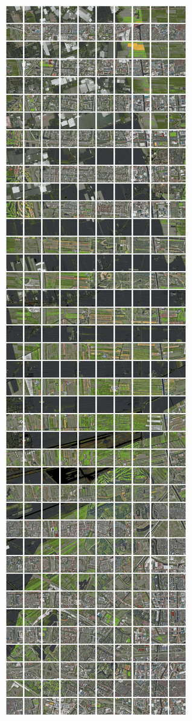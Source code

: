 <html>
<div>
<img src="https://github.com/HakkaTjakka/NL_TILE_MAP/blob/main/18/607/-1047/r.6070.-10470.png" height="44" width="44">
<img src="https://github.com/HakkaTjakka/NL_TILE_MAP/blob/main/18/607/-1047/r.6071.-10470.png" height="44" width="44">
<img src="https://github.com/HakkaTjakka/NL_TILE_MAP/blob/main/18/607/-1047/r.6072.-10470.png" height="44" width="44">
<img src="https://github.com/HakkaTjakka/NL_TILE_MAP/blob/main/18/607/-1047/r.6073.-10470.png" height="44" width="44">
<img src="https://github.com/HakkaTjakka/NL_TILE_MAP/blob/main/18/607/-1047/r.6074.-10470.png" height="44" width="44">
<img src="https://github.com/HakkaTjakka/NL_TILE_MAP/blob/main/18/607/-1047/r.6075.-10470.png" height="44" width="44">
<img src="https://github.com/HakkaTjakka/NL_TILE_MAP/blob/main/18/607/-1047/r.6076.-10470.png" height="44" width="44">
<img src="https://github.com/HakkaTjakka/NL_TILE_MAP/blob/main/18/607/-1047/r.6077.-10470.png" height="44" width="44">
<img src="https://github.com/HakkaTjakka/NL_TILE_MAP/blob/main/18/607/-1047/r.6078.-10470.png" height="44" width="44">
<img src="https://github.com/HakkaTjakka/NL_TILE_MAP/blob/main/18/607/-1047/r.6079.-10470.png" height="44" width="44">
<img src="https://github.com/HakkaTjakka/NL_TILE_MAP/blob/main/18/608/-1047/r.6080.-10470.png" height="44" width="44">
<img src="https://github.com/HakkaTjakka/NL_TILE_MAP/blob/main/18/608/-1047/r.6081.-10470.png" height="44" width="44">
<img src="https://github.com/HakkaTjakka/NL_TILE_MAP/blob/main/18/608/-1047/r.6082.-10470.png" height="44" width="44">
<img src="https://github.com/HakkaTjakka/NL_TILE_MAP/blob/main/18/608/-1047/r.6083.-10470.png" height="44" width="44">
<img src="https://github.com/HakkaTjakka/NL_TILE_MAP/blob/main/18/608/-1047/r.6084.-10470.png" height="44" width="44">
<img src="https://github.com/HakkaTjakka/NL_TILE_MAP/blob/main/18/608/-1047/r.6085.-10470.png" height="44" width="44">
<img src="https://github.com/HakkaTjakka/NL_TILE_MAP/blob/main/18/608/-1047/r.6086.-10470.png" height="44" width="44">
<img src="https://github.com/HakkaTjakka/NL_TILE_MAP/blob/main/18/608/-1047/r.6087.-10470.png" height="44" width="44">
<img src="https://github.com/HakkaTjakka/NL_TILE_MAP/blob/main/18/608/-1047/r.6088.-10470.png" height="44" width="44">
<img src="https://github.com/HakkaTjakka/NL_TILE_MAP/blob/main/18/608/-1047/r.6089.-10470.png" height="44" width="44">
<br>
<img src="https://github.com/HakkaTjakka/NL_TILE_MAP/blob/main/18/607/-1047/r.6070.-10469.png" height="44" width="44">
<img src="https://github.com/HakkaTjakka/NL_TILE_MAP/blob/main/18/607/-1047/r.6071.-10469.png" height="44" width="44">
<img src="https://github.com/HakkaTjakka/NL_TILE_MAP/blob/main/18/607/-1047/r.6072.-10469.png" height="44" width="44">
<img src="https://github.com/HakkaTjakka/NL_TILE_MAP/blob/main/18/607/-1047/r.6073.-10469.png" height="44" width="44">
<img src="https://github.com/HakkaTjakka/NL_TILE_MAP/blob/main/18/607/-1047/r.6074.-10469.png" height="44" width="44">
<img src="https://github.com/HakkaTjakka/NL_TILE_MAP/blob/main/18/607/-1047/r.6075.-10469.png" height="44" width="44">
<img src="https://github.com/HakkaTjakka/NL_TILE_MAP/blob/main/18/607/-1047/r.6076.-10469.png" height="44" width="44">
<img src="https://github.com/HakkaTjakka/NL_TILE_MAP/blob/main/18/607/-1047/r.6077.-10469.png" height="44" width="44">
<img src="https://github.com/HakkaTjakka/NL_TILE_MAP/blob/main/18/607/-1047/r.6078.-10469.png" height="44" width="44">
<img src="https://github.com/HakkaTjakka/NL_TILE_MAP/blob/main/18/607/-1047/r.6079.-10469.png" height="44" width="44">
<img src="https://github.com/HakkaTjakka/NL_TILE_MAP/blob/main/18/608/-1047/r.6080.-10469.png" height="44" width="44">
<img src="https://github.com/HakkaTjakka/NL_TILE_MAP/blob/main/18/608/-1047/r.6081.-10469.png" height="44" width="44">
<img src="https://github.com/HakkaTjakka/NL_TILE_MAP/blob/main/18/608/-1047/r.6082.-10469.png" height="44" width="44">
<img src="https://github.com/HakkaTjakka/NL_TILE_MAP/blob/main/18/608/-1047/r.6083.-10469.png" height="44" width="44">
<img src="https://github.com/HakkaTjakka/NL_TILE_MAP/blob/main/18/608/-1047/r.6084.-10469.png" height="44" width="44">
<img src="https://github.com/HakkaTjakka/NL_TILE_MAP/blob/main/18/608/-1047/r.6085.-10469.png" height="44" width="44">
<img src="https://github.com/HakkaTjakka/NL_TILE_MAP/blob/main/18/608/-1047/r.6086.-10469.png" height="44" width="44">
<img src="https://github.com/HakkaTjakka/NL_TILE_MAP/blob/main/18/608/-1047/r.6087.-10469.png" height="44" width="44">
<img src="https://github.com/HakkaTjakka/NL_TILE_MAP/blob/main/18/608/-1047/r.6088.-10469.png" height="44" width="44">
<img src="https://github.com/HakkaTjakka/NL_TILE_MAP/blob/main/18/608/-1047/r.6089.-10469.png" height="44" width="44">
<br>
<img src="https://github.com/HakkaTjakka/NL_TILE_MAP/blob/main/18/607/-1047/r.6070.-10468.png" height="44" width="44">
<img src="https://github.com/HakkaTjakka/NL_TILE_MAP/blob/main/18/607/-1047/r.6071.-10468.png" height="44" width="44">
<img src="https://github.com/HakkaTjakka/NL_TILE_MAP/blob/main/18/607/-1047/r.6072.-10468.png" height="44" width="44">
<img src="https://github.com/HakkaTjakka/NL_TILE_MAP/blob/main/18/607/-1047/r.6073.-10468.png" height="44" width="44">
<img src="https://github.com/HakkaTjakka/NL_TILE_MAP/blob/main/18/607/-1047/r.6074.-10468.png" height="44" width="44">
<img src="https://github.com/HakkaTjakka/NL_TILE_MAP/blob/main/18/607/-1047/r.6075.-10468.png" height="44" width="44">
<img src="https://github.com/HakkaTjakka/NL_TILE_MAP/blob/main/18/607/-1047/r.6076.-10468.png" height="44" width="44">
<img src="https://github.com/HakkaTjakka/NL_TILE_MAP/blob/main/18/607/-1047/r.6077.-10468.png" height="44" width="44">
<img src="https://github.com/HakkaTjakka/NL_TILE_MAP/blob/main/18/607/-1047/r.6078.-10468.png" height="44" width="44">
<img src="https://github.com/HakkaTjakka/NL_TILE_MAP/blob/main/18/607/-1047/r.6079.-10468.png" height="44" width="44">
<img src="https://github.com/HakkaTjakka/NL_TILE_MAP/blob/main/18/608/-1047/r.6080.-10468.png" height="44" width="44">
<img src="https://github.com/HakkaTjakka/NL_TILE_MAP/blob/main/18/608/-1047/r.6081.-10468.png" height="44" width="44">
<img src="https://github.com/HakkaTjakka/NL_TILE_MAP/blob/main/18/608/-1047/r.6082.-10468.png" height="44" width="44">
<img src="https://github.com/HakkaTjakka/NL_TILE_MAP/blob/main/18/608/-1047/r.6083.-10468.png" height="44" width="44">
<img src="https://github.com/HakkaTjakka/NL_TILE_MAP/blob/main/18/608/-1047/r.6084.-10468.png" height="44" width="44">
<img src="https://github.com/HakkaTjakka/NL_TILE_MAP/blob/main/18/608/-1047/r.6085.-10468.png" height="44" width="44">
<img src="https://github.com/HakkaTjakka/NL_TILE_MAP/blob/main/18/608/-1047/r.6086.-10468.png" height="44" width="44">
<img src="https://github.com/HakkaTjakka/NL_TILE_MAP/blob/main/18/608/-1047/r.6087.-10468.png" height="44" width="44">
<img src="https://github.com/HakkaTjakka/NL_TILE_MAP/blob/main/18/608/-1047/r.6088.-10468.png" height="44" width="44">
<img src="https://github.com/HakkaTjakka/NL_TILE_MAP/blob/main/18/608/-1047/r.6089.-10468.png" height="44" width="44">
<br>
<img src="https://github.com/HakkaTjakka/NL_TILE_MAP/blob/main/18/607/-1047/r.6070.-10467.png" height="44" width="44">
<img src="https://github.com/HakkaTjakka/NL_TILE_MAP/blob/main/18/607/-1047/r.6071.-10467.png" height="44" width="44">
<img src="https://github.com/HakkaTjakka/NL_TILE_MAP/blob/main/18/607/-1047/r.6072.-10467.png" height="44" width="44">
<img src="https://github.com/HakkaTjakka/NL_TILE_MAP/blob/main/18/607/-1047/r.6073.-10467.png" height="44" width="44">
<img src="https://github.com/HakkaTjakka/NL_TILE_MAP/blob/main/18/607/-1047/r.6074.-10467.png" height="44" width="44">
<img src="https://github.com/HakkaTjakka/NL_TILE_MAP/blob/main/18/607/-1047/r.6075.-10467.png" height="44" width="44">
<img src="https://github.com/HakkaTjakka/NL_TILE_MAP/blob/main/18/607/-1047/r.6076.-10467.png" height="44" width="44">
<img src="https://github.com/HakkaTjakka/NL_TILE_MAP/blob/main/18/607/-1047/r.6077.-10467.png" height="44" width="44">
<img src="https://github.com/HakkaTjakka/NL_TILE_MAP/blob/main/18/607/-1047/r.6078.-10467.png" height="44" width="44">
<img src="https://github.com/HakkaTjakka/NL_TILE_MAP/blob/main/18/607/-1047/r.6079.-10467.png" height="44" width="44">
<img src="https://github.com/HakkaTjakka/NL_TILE_MAP/blob/main/18/608/-1047/r.6080.-10467.png" height="44" width="44">
<img src="https://github.com/HakkaTjakka/NL_TILE_MAP/blob/main/18/608/-1047/r.6081.-10467.png" height="44" width="44">
<img src="https://github.com/HakkaTjakka/NL_TILE_MAP/blob/main/18/608/-1047/r.6082.-10467.png" height="44" width="44">
<img src="https://github.com/HakkaTjakka/NL_TILE_MAP/blob/main/18/608/-1047/r.6083.-10467.png" height="44" width="44">
<img src="https://github.com/HakkaTjakka/NL_TILE_MAP/blob/main/18/608/-1047/r.6084.-10467.png" height="44" width="44">
<img src="https://github.com/HakkaTjakka/NL_TILE_MAP/blob/main/18/608/-1047/r.6085.-10467.png" height="44" width="44">
<img src="https://github.com/HakkaTjakka/NL_TILE_MAP/blob/main/18/608/-1047/r.6086.-10467.png" height="44" width="44">
<img src="https://github.com/HakkaTjakka/NL_TILE_MAP/blob/main/18/608/-1047/r.6087.-10467.png" height="44" width="44">
<img src="https://github.com/HakkaTjakka/NL_TILE_MAP/blob/main/18/608/-1047/r.6088.-10467.png" height="44" width="44">
<img src="https://github.com/HakkaTjakka/NL_TILE_MAP/blob/main/18/608/-1047/r.6089.-10467.png" height="44" width="44">
<br>
<img src="https://github.com/HakkaTjakka/NL_TILE_MAP/blob/main/18/607/-1047/r.6070.-10466.png" height="44" width="44">
<img src="https://github.com/HakkaTjakka/NL_TILE_MAP/blob/main/18/607/-1047/r.6071.-10466.png" height="44" width="44">
<img src="https://github.com/HakkaTjakka/NL_TILE_MAP/blob/main/18/607/-1047/r.6072.-10466.png" height="44" width="44">
<img src="https://github.com/HakkaTjakka/NL_TILE_MAP/blob/main/18/607/-1047/r.6073.-10466.png" height="44" width="44">
<img src="https://github.com/HakkaTjakka/NL_TILE_MAP/blob/main/18/607/-1047/r.6074.-10466.png" height="44" width="44">
<img src="https://github.com/HakkaTjakka/NL_TILE_MAP/blob/main/18/607/-1047/r.6075.-10466.png" height="44" width="44">
<img src="https://github.com/HakkaTjakka/NL_TILE_MAP/blob/main/18/607/-1047/r.6076.-10466.png" height="44" width="44">
<img src="https://github.com/HakkaTjakka/NL_TILE_MAP/blob/main/18/607/-1047/r.6077.-10466.png" height="44" width="44">
<img src="https://github.com/HakkaTjakka/NL_TILE_MAP/blob/main/18/607/-1047/r.6078.-10466.png" height="44" width="44">
<img src="https://github.com/HakkaTjakka/NL_TILE_MAP/blob/main/18/607/-1047/r.6079.-10466.png" height="44" width="44">
<img src="https://github.com/HakkaTjakka/NL_TILE_MAP/blob/main/18/608/-1047/r.6080.-10466.png" height="44" width="44">
<img src="https://github.com/HakkaTjakka/NL_TILE_MAP/blob/main/18/608/-1047/r.6081.-10466.png" height="44" width="44">
<img src="https://github.com/HakkaTjakka/NL_TILE_MAP/blob/main/18/608/-1047/r.6082.-10466.png" height="44" width="44">
<img src="https://github.com/HakkaTjakka/NL_TILE_MAP/blob/main/18/608/-1047/r.6083.-10466.png" height="44" width="44">
<img src="https://github.com/HakkaTjakka/NL_TILE_MAP/blob/main/18/608/-1047/r.6084.-10466.png" height="44" width="44">
<img src="https://github.com/HakkaTjakka/NL_TILE_MAP/blob/main/18/608/-1047/r.6085.-10466.png" height="44" width="44">
<img src="https://github.com/HakkaTjakka/NL_TILE_MAP/blob/main/18/608/-1047/r.6086.-10466.png" height="44" width="44">
<img src="https://github.com/HakkaTjakka/NL_TILE_MAP/blob/main/18/608/-1047/r.6087.-10466.png" height="44" width="44">
<img src="https://github.com/HakkaTjakka/NL_TILE_MAP/blob/main/18/608/-1047/r.6088.-10466.png" height="44" width="44">
<img src="https://github.com/HakkaTjakka/NL_TILE_MAP/blob/main/18/608/-1047/r.6089.-10466.png" height="44" width="44">
<br>
<img src="https://github.com/HakkaTjakka/NL_TILE_MAP/blob/main/18/607/-1047/r.6070.-10465.png" height="44" width="44">
<img src="https://github.com/HakkaTjakka/NL_TILE_MAP/blob/main/18/607/-1047/r.6071.-10465.png" height="44" width="44">
<img src="https://github.com/HakkaTjakka/NL_TILE_MAP/blob/main/18/607/-1047/r.6072.-10465.png" height="44" width="44">
<img src="https://github.com/HakkaTjakka/NL_TILE_MAP/blob/main/18/607/-1047/r.6073.-10465.png" height="44" width="44">
<img src="https://github.com/HakkaTjakka/NL_TILE_MAP/blob/main/18/607/-1047/r.6074.-10465.png" height="44" width="44">
<img src="https://github.com/HakkaTjakka/NL_TILE_MAP/blob/main/18/607/-1047/r.6075.-10465.png" height="44" width="44">
<img src="https://github.com/HakkaTjakka/NL_TILE_MAP/blob/main/18/607/-1047/r.6076.-10465.png" height="44" width="44">
<img src="https://github.com/HakkaTjakka/NL_TILE_MAP/blob/main/18/607/-1047/r.6077.-10465.png" height="44" width="44">
<img src="https://github.com/HakkaTjakka/NL_TILE_MAP/blob/main/18/607/-1047/r.6078.-10465.png" height="44" width="44">
<img src="https://github.com/HakkaTjakka/NL_TILE_MAP/blob/main/18/607/-1047/r.6079.-10465.png" height="44" width="44">
<img src="https://github.com/HakkaTjakka/NL_TILE_MAP/blob/main/18/608/-1047/r.6080.-10465.png" height="44" width="44">
<img src="https://github.com/HakkaTjakka/NL_TILE_MAP/blob/main/18/608/-1047/r.6081.-10465.png" height="44" width="44">
<img src="https://github.com/HakkaTjakka/NL_TILE_MAP/blob/main/18/608/-1047/r.6082.-10465.png" height="44" width="44">
<img src="https://github.com/HakkaTjakka/NL_TILE_MAP/blob/main/18/608/-1047/r.6083.-10465.png" height="44" width="44">
<img src="https://github.com/HakkaTjakka/NL_TILE_MAP/blob/main/18/608/-1047/r.6084.-10465.png" height="44" width="44">
<img src="https://github.com/HakkaTjakka/NL_TILE_MAP/blob/main/18/608/-1047/r.6085.-10465.png" height="44" width="44">
<img src="https://github.com/HakkaTjakka/NL_TILE_MAP/blob/main/18/608/-1047/r.6086.-10465.png" height="44" width="44">
<img src="https://github.com/HakkaTjakka/NL_TILE_MAP/blob/main/18/608/-1047/r.6087.-10465.png" height="44" width="44">
<img src="https://github.com/HakkaTjakka/NL_TILE_MAP/blob/main/18/608/-1047/r.6088.-10465.png" height="44" width="44">
<img src="https://github.com/HakkaTjakka/NL_TILE_MAP/blob/main/18/608/-1047/r.6089.-10465.png" height="44" width="44">
<br>
<img src="https://github.com/HakkaTjakka/NL_TILE_MAP/blob/main/18/607/-1047/r.6070.-10464.png" height="44" width="44">
<img src="https://github.com/HakkaTjakka/NL_TILE_MAP/blob/main/18/607/-1047/r.6071.-10464.png" height="44" width="44">
<img src="https://github.com/HakkaTjakka/NL_TILE_MAP/blob/main/18/607/-1047/r.6072.-10464.png" height="44" width="44">
<img src="https://github.com/HakkaTjakka/NL_TILE_MAP/blob/main/18/607/-1047/r.6073.-10464.png" height="44" width="44">
<img src="https://github.com/HakkaTjakka/NL_TILE_MAP/blob/main/18/607/-1047/r.6074.-10464.png" height="44" width="44">
<img src="https://github.com/HakkaTjakka/NL_TILE_MAP/blob/main/18/607/-1047/r.6075.-10464.png" height="44" width="44">
<img src="https://github.com/HakkaTjakka/NL_TILE_MAP/blob/main/18/607/-1047/r.6076.-10464.png" height="44" width="44">
<img src="https://github.com/HakkaTjakka/NL_TILE_MAP/blob/main/18/607/-1047/r.6077.-10464.png" height="44" width="44">
<img src="https://github.com/HakkaTjakka/NL_TILE_MAP/blob/main/18/607/-1047/r.6078.-10464.png" height="44" width="44">
<img src="https://github.com/HakkaTjakka/NL_TILE_MAP/blob/main/18/607/-1047/r.6079.-10464.png" height="44" width="44">
<img src="https://github.com/HakkaTjakka/NL_TILE_MAP/blob/main/18/608/-1047/r.6080.-10464.png" height="44" width="44">
<img src="https://github.com/HakkaTjakka/NL_TILE_MAP/blob/main/18/608/-1047/r.6081.-10464.png" height="44" width="44">
<img src="https://github.com/HakkaTjakka/NL_TILE_MAP/blob/main/18/608/-1047/r.6082.-10464.png" height="44" width="44">
<img src="https://github.com/HakkaTjakka/NL_TILE_MAP/blob/main/18/608/-1047/r.6083.-10464.png" height="44" width="44">
<img src="https://github.com/HakkaTjakka/NL_TILE_MAP/blob/main/18/608/-1047/r.6084.-10464.png" height="44" width="44">
<img src="https://github.com/HakkaTjakka/NL_TILE_MAP/blob/main/18/608/-1047/r.6085.-10464.png" height="44" width="44">
<img src="https://github.com/HakkaTjakka/NL_TILE_MAP/blob/main/18/608/-1047/r.6086.-10464.png" height="44" width="44">
<img src="https://github.com/HakkaTjakka/NL_TILE_MAP/blob/main/18/608/-1047/r.6087.-10464.png" height="44" width="44">
<img src="https://github.com/HakkaTjakka/NL_TILE_MAP/blob/main/18/608/-1047/r.6088.-10464.png" height="44" width="44">
<img src="https://github.com/HakkaTjakka/NL_TILE_MAP/blob/main/18/608/-1047/r.6089.-10464.png" height="44" width="44">
<br>
<img src="https://github.com/HakkaTjakka/NL_TILE_MAP/blob/main/18/607/-1047/r.6070.-10463.png" height="44" width="44">
<img src="https://github.com/HakkaTjakka/NL_TILE_MAP/blob/main/18/607/-1047/r.6071.-10463.png" height="44" width="44">
<img src="https://github.com/HakkaTjakka/NL_TILE_MAP/blob/main/18/607/-1047/r.6072.-10463.png" height="44" width="44">
<img src="https://github.com/HakkaTjakka/NL_TILE_MAP/blob/main/18/607/-1047/r.6073.-10463.png" height="44" width="44">
<img src="https://github.com/HakkaTjakka/NL_TILE_MAP/blob/main/18/607/-1047/r.6074.-10463.png" height="44" width="44">
<img src="https://github.com/HakkaTjakka/NL_TILE_MAP/blob/main/18/607/-1047/r.6075.-10463.png" height="44" width="44">
<img src="https://github.com/HakkaTjakka/NL_TILE_MAP/blob/main/18/607/-1047/r.6076.-10463.png" height="44" width="44">
<img src="https://github.com/HakkaTjakka/NL_TILE_MAP/blob/main/18/607/-1047/r.6077.-10463.png" height="44" width="44">
<img src="https://github.com/HakkaTjakka/NL_TILE_MAP/blob/main/18/607/-1047/r.6078.-10463.png" height="44" width="44">
<img src="https://github.com/HakkaTjakka/NL_TILE_MAP/blob/main/18/607/-1047/r.6079.-10463.png" height="44" width="44">
<img src="https://github.com/HakkaTjakka/NL_TILE_MAP/blob/main/18/608/-1047/r.6080.-10463.png" height="44" width="44">
<img src="https://github.com/HakkaTjakka/NL_TILE_MAP/blob/main/18/608/-1047/r.6081.-10463.png" height="44" width="44">
<img src="https://github.com/HakkaTjakka/NL_TILE_MAP/blob/main/18/608/-1047/r.6082.-10463.png" height="44" width="44">
<img src="https://github.com/HakkaTjakka/NL_TILE_MAP/blob/main/18/608/-1047/r.6083.-10463.png" height="44" width="44">
<img src="https://github.com/HakkaTjakka/NL_TILE_MAP/blob/main/18/608/-1047/r.6084.-10463.png" height="44" width="44">
<img src="https://github.com/HakkaTjakka/NL_TILE_MAP/blob/main/18/608/-1047/r.6085.-10463.png" height="44" width="44">
<img src="https://github.com/HakkaTjakka/NL_TILE_MAP/blob/main/18/608/-1047/r.6086.-10463.png" height="44" width="44">
<img src="https://github.com/HakkaTjakka/NL_TILE_MAP/blob/main/18/608/-1047/r.6087.-10463.png" height="44" width="44">
<img src="https://github.com/HakkaTjakka/NL_TILE_MAP/blob/main/18/608/-1047/r.6088.-10463.png" height="44" width="44">
<img src="https://github.com/HakkaTjakka/NL_TILE_MAP/blob/main/18/608/-1047/r.6089.-10463.png" height="44" width="44">
<br>
<img src="https://github.com/HakkaTjakka/NL_TILE_MAP/blob/main/18/607/-1047/r.6070.-10462.png" height="44" width="44">
<img src="https://github.com/HakkaTjakka/NL_TILE_MAP/blob/main/18/607/-1047/r.6071.-10462.png" height="44" width="44">
<img src="https://github.com/HakkaTjakka/NL_TILE_MAP/blob/main/18/607/-1047/r.6072.-10462.png" height="44" width="44">
<img src="https://github.com/HakkaTjakka/NL_TILE_MAP/blob/main/18/607/-1047/r.6073.-10462.png" height="44" width="44">
<img src="https://github.com/HakkaTjakka/NL_TILE_MAP/blob/main/18/607/-1047/r.6074.-10462.png" height="44" width="44">
<img src="https://github.com/HakkaTjakka/NL_TILE_MAP/blob/main/18/607/-1047/r.6075.-10462.png" height="44" width="44">
<img src="https://github.com/HakkaTjakka/NL_TILE_MAP/blob/main/18/607/-1047/r.6076.-10462.png" height="44" width="44">
<img src="https://github.com/HakkaTjakka/NL_TILE_MAP/blob/main/18/607/-1047/r.6077.-10462.png" height="44" width="44">
<img src="https://github.com/HakkaTjakka/NL_TILE_MAP/blob/main/18/607/-1047/r.6078.-10462.png" height="44" width="44">
<img src="https://github.com/HakkaTjakka/NL_TILE_MAP/blob/main/18/607/-1047/r.6079.-10462.png" height="44" width="44">
<img src="https://github.com/HakkaTjakka/NL_TILE_MAP/blob/main/18/608/-1047/r.6080.-10462.png" height="44" width="44">
<img src="https://github.com/HakkaTjakka/NL_TILE_MAP/blob/main/18/608/-1047/r.6081.-10462.png" height="44" width="44">
<img src="https://github.com/HakkaTjakka/NL_TILE_MAP/blob/main/18/608/-1047/r.6082.-10462.png" height="44" width="44">
<img src="https://github.com/HakkaTjakka/NL_TILE_MAP/blob/main/18/608/-1047/r.6083.-10462.png" height="44" width="44">
<img src="https://github.com/HakkaTjakka/NL_TILE_MAP/blob/main/18/608/-1047/r.6084.-10462.png" height="44" width="44">
<img src="https://github.com/HakkaTjakka/NL_TILE_MAP/blob/main/18/608/-1047/r.6085.-10462.png" height="44" width="44">
<img src="https://github.com/HakkaTjakka/NL_TILE_MAP/blob/main/18/608/-1047/r.6086.-10462.png" height="44" width="44">
<img src="https://github.com/HakkaTjakka/NL_TILE_MAP/blob/main/18/608/-1047/r.6087.-10462.png" height="44" width="44">
<img src="https://github.com/HakkaTjakka/NL_TILE_MAP/blob/main/18/608/-1047/r.6088.-10462.png" height="44" width="44">
<img src="https://github.com/HakkaTjakka/NL_TILE_MAP/blob/main/18/608/-1047/r.6089.-10462.png" height="44" width="44">
<br>
<img src="https://github.com/HakkaTjakka/NL_TILE_MAP/blob/main/18/607/-1047/r.6070.-10461.png" height="44" width="44">
<img src="https://github.com/HakkaTjakka/NL_TILE_MAP/blob/main/18/607/-1047/r.6071.-10461.png" height="44" width="44">
<img src="https://github.com/HakkaTjakka/NL_TILE_MAP/blob/main/18/607/-1047/r.6072.-10461.png" height="44" width="44">
<img src="https://github.com/HakkaTjakka/NL_TILE_MAP/blob/main/18/607/-1047/r.6073.-10461.png" height="44" width="44">
<img src="https://github.com/HakkaTjakka/NL_TILE_MAP/blob/main/18/607/-1047/r.6074.-10461.png" height="44" width="44">
<img src="https://github.com/HakkaTjakka/NL_TILE_MAP/blob/main/18/607/-1047/r.6075.-10461.png" height="44" width="44">
<img src="https://github.com/HakkaTjakka/NL_TILE_MAP/blob/main/18/607/-1047/r.6076.-10461.png" height="44" width="44">
<img src="https://github.com/HakkaTjakka/NL_TILE_MAP/blob/main/18/607/-1047/r.6077.-10461.png" height="44" width="44">
<img src="https://github.com/HakkaTjakka/NL_TILE_MAP/blob/main/18/607/-1047/r.6078.-10461.png" height="44" width="44">
<img src="https://github.com/HakkaTjakka/NL_TILE_MAP/blob/main/18/607/-1047/r.6079.-10461.png" height="44" width="44">
<img src="https://github.com/HakkaTjakka/NL_TILE_MAP/blob/main/18/608/-1047/r.6080.-10461.png" height="44" width="44">
<img src="https://github.com/HakkaTjakka/NL_TILE_MAP/blob/main/18/608/-1047/r.6081.-10461.png" height="44" width="44">
<img src="https://github.com/HakkaTjakka/NL_TILE_MAP/blob/main/18/608/-1047/r.6082.-10461.png" height="44" width="44">
<img src="https://github.com/HakkaTjakka/NL_TILE_MAP/blob/main/18/608/-1047/r.6083.-10461.png" height="44" width="44">
<img src="https://github.com/HakkaTjakka/NL_TILE_MAP/blob/main/18/608/-1047/r.6084.-10461.png" height="44" width="44">
<img src="https://github.com/HakkaTjakka/NL_TILE_MAP/blob/main/18/608/-1047/r.6085.-10461.png" height="44" width="44">
<img src="https://github.com/HakkaTjakka/NL_TILE_MAP/blob/main/18/608/-1047/r.6086.-10461.png" height="44" width="44">
<img src="https://github.com/HakkaTjakka/NL_TILE_MAP/blob/main/18/608/-1047/r.6087.-10461.png" height="44" width="44">
<img src="https://github.com/HakkaTjakka/NL_TILE_MAP/blob/main/18/608/-1047/r.6088.-10461.png" height="44" width="44">
<img src="https://github.com/HakkaTjakka/NL_TILE_MAP/blob/main/18/608/-1047/r.6089.-10461.png" height="44" width="44">
<br>
<img src="https://github.com/HakkaTjakka/NL_TILE_MAP/blob/main/18/607/-1046/r.6070.-10460.png" height="44" width="44">
<img src="https://github.com/HakkaTjakka/NL_TILE_MAP/blob/main/18/607/-1046/r.6071.-10460.png" height="44" width="44">
<img src="https://github.com/HakkaTjakka/NL_TILE_MAP/blob/main/18/607/-1046/r.6072.-10460.png" height="44" width="44">
<img src="https://github.com/HakkaTjakka/NL_TILE_MAP/blob/main/18/607/-1046/r.6073.-10460.png" height="44" width="44">
<img src="https://github.com/HakkaTjakka/NL_TILE_MAP/blob/main/18/607/-1046/r.6074.-10460.png" height="44" width="44">
<img src="https://github.com/HakkaTjakka/NL_TILE_MAP/blob/main/18/607/-1046/r.6075.-10460.png" height="44" width="44">
<img src="https://github.com/HakkaTjakka/NL_TILE_MAP/blob/main/18/607/-1046/r.6076.-10460.png" height="44" width="44">
<img src="https://github.com/HakkaTjakka/NL_TILE_MAP/blob/main/18/607/-1046/r.6077.-10460.png" height="44" width="44">
<img src="https://github.com/HakkaTjakka/NL_TILE_MAP/blob/main/18/607/-1046/r.6078.-10460.png" height="44" width="44">
<img src="https://github.com/HakkaTjakka/NL_TILE_MAP/blob/main/18/607/-1046/r.6079.-10460.png" height="44" width="44">
<img src="https://github.com/HakkaTjakka/NL_TILE_MAP/blob/main/18/608/-1046/r.6080.-10460.png" height="44" width="44">
<img src="https://github.com/HakkaTjakka/NL_TILE_MAP/blob/main/18/608/-1046/r.6081.-10460.png" height="44" width="44">
<img src="https://github.com/HakkaTjakka/NL_TILE_MAP/blob/main/18/608/-1046/r.6082.-10460.png" height="44" width="44">
<img src="https://github.com/HakkaTjakka/NL_TILE_MAP/blob/main/18/608/-1046/r.6083.-10460.png" height="44" width="44">
<img src="https://github.com/HakkaTjakka/NL_TILE_MAP/blob/main/18/608/-1046/r.6084.-10460.png" height="44" width="44">
<img src="https://github.com/HakkaTjakka/NL_TILE_MAP/blob/main/18/608/-1046/r.6085.-10460.png" height="44" width="44">
<img src="https://github.com/HakkaTjakka/NL_TILE_MAP/blob/main/18/608/-1046/r.6086.-10460.png" height="44" width="44">
<img src="https://github.com/HakkaTjakka/NL_TILE_MAP/blob/main/18/608/-1046/r.6087.-10460.png" height="44" width="44">
<img src="https://github.com/HakkaTjakka/NL_TILE_MAP/blob/main/18/608/-1046/r.6088.-10460.png" height="44" width="44">
<img src="https://github.com/HakkaTjakka/NL_TILE_MAP/blob/main/18/608/-1046/r.6089.-10460.png" height="44" width="44">
<br>
<img src="https://github.com/HakkaTjakka/NL_TILE_MAP/blob/main/18/607/-1046/r.6070.-10459.png" height="44" width="44">
<img src="https://github.com/HakkaTjakka/NL_TILE_MAP/blob/main/18/607/-1046/r.6071.-10459.png" height="44" width="44">
<img src="https://github.com/HakkaTjakka/NL_TILE_MAP/blob/main/18/607/-1046/r.6072.-10459.png" height="44" width="44">
<img src="https://github.com/HakkaTjakka/NL_TILE_MAP/blob/main/18/607/-1046/r.6073.-10459.png" height="44" width="44">
<img src="https://github.com/HakkaTjakka/NL_TILE_MAP/blob/main/18/607/-1046/r.6074.-10459.png" height="44" width="44">
<img src="https://github.com/HakkaTjakka/NL_TILE_MAP/blob/main/18/607/-1046/r.6075.-10459.png" height="44" width="44">
<img src="https://github.com/HakkaTjakka/NL_TILE_MAP/blob/main/18/607/-1046/r.6076.-10459.png" height="44" width="44">
<img src="https://github.com/HakkaTjakka/NL_TILE_MAP/blob/main/18/607/-1046/r.6077.-10459.png" height="44" width="44">
<img src="https://github.com/HakkaTjakka/NL_TILE_MAP/blob/main/18/607/-1046/r.6078.-10459.png" height="44" width="44">
<img src="https://github.com/HakkaTjakka/NL_TILE_MAP/blob/main/18/607/-1046/r.6079.-10459.png" height="44" width="44">
<img src="https://github.com/HakkaTjakka/NL_TILE_MAP/blob/main/18/608/-1046/r.6080.-10459.png" height="44" width="44">
<img src="https://github.com/HakkaTjakka/NL_TILE_MAP/blob/main/18/608/-1046/r.6081.-10459.png" height="44" width="44">
<img src="https://github.com/HakkaTjakka/NL_TILE_MAP/blob/main/18/608/-1046/r.6082.-10459.png" height="44" width="44">
<img src="https://github.com/HakkaTjakka/NL_TILE_MAP/blob/main/18/608/-1046/r.6083.-10459.png" height="44" width="44">
<img src="https://github.com/HakkaTjakka/NL_TILE_MAP/blob/main/18/608/-1046/r.6084.-10459.png" height="44" width="44">
<img src="https://github.com/HakkaTjakka/NL_TILE_MAP/blob/main/18/608/-1046/r.6085.-10459.png" height="44" width="44">
<img src="https://github.com/HakkaTjakka/NL_TILE_MAP/blob/main/18/608/-1046/r.6086.-10459.png" height="44" width="44">
<img src="https://github.com/HakkaTjakka/NL_TILE_MAP/blob/main/18/608/-1046/r.6087.-10459.png" height="44" width="44">
<img src="https://github.com/HakkaTjakka/NL_TILE_MAP/blob/main/18/608/-1046/r.6088.-10459.png" height="44" width="44">
<img src="https://github.com/HakkaTjakka/NL_TILE_MAP/blob/main/18/608/-1046/r.6089.-10459.png" height="44" width="44">
<br>
<img src="https://github.com/HakkaTjakka/NL_TILE_MAP/blob/main/18/607/-1046/r.6070.-10458.png" height="44" width="44">
<img src="https://github.com/HakkaTjakka/NL_TILE_MAP/blob/main/18/607/-1046/r.6071.-10458.png" height="44" width="44">
<img src="https://github.com/HakkaTjakka/NL_TILE_MAP/blob/main/18/607/-1046/r.6072.-10458.png" height="44" width="44">
<img src="https://github.com/HakkaTjakka/NL_TILE_MAP/blob/main/18/607/-1046/r.6073.-10458.png" height="44" width="44">
<img src="https://github.com/HakkaTjakka/NL_TILE_MAP/blob/main/18/607/-1046/r.6074.-10458.png" height="44" width="44">
<img src="https://github.com/HakkaTjakka/NL_TILE_MAP/blob/main/18/607/-1046/r.6075.-10458.png" height="44" width="44">
<img src="https://github.com/HakkaTjakka/NL_TILE_MAP/blob/main/18/607/-1046/r.6076.-10458.png" height="44" width="44">
<img src="https://github.com/HakkaTjakka/NL_TILE_MAP/blob/main/18/607/-1046/r.6077.-10458.png" height="44" width="44">
<img src="https://github.com/HakkaTjakka/NL_TILE_MAP/blob/main/18/607/-1046/r.6078.-10458.png" height="44" width="44">
<img src="https://github.com/HakkaTjakka/NL_TILE_MAP/blob/main/18/607/-1046/r.6079.-10458.png" height="44" width="44">
<img src="https://github.com/HakkaTjakka/NL_TILE_MAP/blob/main/18/608/-1046/r.6080.-10458.png" height="44" width="44">
<img src="https://github.com/HakkaTjakka/NL_TILE_MAP/blob/main/18/608/-1046/r.6081.-10458.png" height="44" width="44">
<img src="https://github.com/HakkaTjakka/NL_TILE_MAP/blob/main/18/608/-1046/r.6082.-10458.png" height="44" width="44">
<img src="https://github.com/HakkaTjakka/NL_TILE_MAP/blob/main/18/608/-1046/r.6083.-10458.png" height="44" width="44">
<img src="https://github.com/HakkaTjakka/NL_TILE_MAP/blob/main/18/608/-1046/r.6084.-10458.png" height="44" width="44">
<img src="https://github.com/HakkaTjakka/NL_TILE_MAP/blob/main/18/608/-1046/r.6085.-10458.png" height="44" width="44">
<img src="https://github.com/HakkaTjakka/NL_TILE_MAP/blob/main/18/608/-1046/r.6086.-10458.png" height="44" width="44">
<img src="https://github.com/HakkaTjakka/NL_TILE_MAP/blob/main/18/608/-1046/r.6087.-10458.png" height="44" width="44">
<img src="https://github.com/HakkaTjakka/NL_TILE_MAP/blob/main/18/608/-1046/r.6088.-10458.png" height="44" width="44">
<img src="https://github.com/HakkaTjakka/NL_TILE_MAP/blob/main/18/608/-1046/r.6089.-10458.png" height="44" width="44">
<br>
<img src="https://github.com/HakkaTjakka/NL_TILE_MAP/blob/main/18/607/-1046/r.6070.-10457.png" height="44" width="44">
<img src="https://github.com/HakkaTjakka/NL_TILE_MAP/blob/main/18/607/-1046/r.6071.-10457.png" height="44" width="44">
<img src="https://github.com/HakkaTjakka/NL_TILE_MAP/blob/main/18/607/-1046/r.6072.-10457.png" height="44" width="44">
<img src="https://github.com/HakkaTjakka/NL_TILE_MAP/blob/main/18/607/-1046/r.6073.-10457.png" height="44" width="44">
<img src="https://github.com/HakkaTjakka/NL_TILE_MAP/blob/main/18/607/-1046/r.6074.-10457.png" height="44" width="44">
<img src="https://github.com/HakkaTjakka/NL_TILE_MAP/blob/main/18/607/-1046/r.6075.-10457.png" height="44" width="44">
<img src="https://github.com/HakkaTjakka/NL_TILE_MAP/blob/main/18/607/-1046/r.6076.-10457.png" height="44" width="44">
<img src="https://github.com/HakkaTjakka/NL_TILE_MAP/blob/main/18/607/-1046/r.6077.-10457.png" height="44" width="44">
<img src="https://github.com/HakkaTjakka/NL_TILE_MAP/blob/main/18/607/-1046/r.6078.-10457.png" height="44" width="44">
<img src="https://github.com/HakkaTjakka/NL_TILE_MAP/blob/main/18/607/-1046/r.6079.-10457.png" height="44" width="44">
<img src="https://github.com/HakkaTjakka/NL_TILE_MAP/blob/main/18/608/-1046/r.6080.-10457.png" height="44" width="44">
<img src="https://github.com/HakkaTjakka/NL_TILE_MAP/blob/main/18/608/-1046/r.6081.-10457.png" height="44" width="44">
<img src="https://github.com/HakkaTjakka/NL_TILE_MAP/blob/main/18/608/-1046/r.6082.-10457.png" height="44" width="44">
<img src="https://github.com/HakkaTjakka/NL_TILE_MAP/blob/main/18/608/-1046/r.6083.-10457.png" height="44" width="44">
<img src="https://github.com/HakkaTjakka/NL_TILE_MAP/blob/main/18/608/-1046/r.6084.-10457.png" height="44" width="44">
<img src="https://github.com/HakkaTjakka/NL_TILE_MAP/blob/main/18/608/-1046/r.6085.-10457.png" height="44" width="44">
<img src="https://github.com/HakkaTjakka/NL_TILE_MAP/blob/main/18/608/-1046/r.6086.-10457.png" height="44" width="44">
<img src="https://github.com/HakkaTjakka/NL_TILE_MAP/blob/main/18/608/-1046/r.6087.-10457.png" height="44" width="44">
<img src="https://github.com/HakkaTjakka/NL_TILE_MAP/blob/main/18/608/-1046/r.6088.-10457.png" height="44" width="44">
<img src="https://github.com/HakkaTjakka/NL_TILE_MAP/blob/main/18/608/-1046/r.6089.-10457.png" height="44" width="44">
<br>
<img src="https://github.com/HakkaTjakka/NL_TILE_MAP/blob/main/18/607/-1046/r.6070.-10456.png" height="44" width="44">
<img src="https://github.com/HakkaTjakka/NL_TILE_MAP/blob/main/18/607/-1046/r.6071.-10456.png" height="44" width="44">
<img src="https://github.com/HakkaTjakka/NL_TILE_MAP/blob/main/18/607/-1046/r.6072.-10456.png" height="44" width="44">
<img src="https://github.com/HakkaTjakka/NL_TILE_MAP/blob/main/18/607/-1046/r.6073.-10456.png" height="44" width="44">
<img src="https://github.com/HakkaTjakka/NL_TILE_MAP/blob/main/18/607/-1046/r.6074.-10456.png" height="44" width="44">
<img src="https://github.com/HakkaTjakka/NL_TILE_MAP/blob/main/18/607/-1046/r.6075.-10456.png" height="44" width="44">
<img src="https://github.com/HakkaTjakka/NL_TILE_MAP/blob/main/18/607/-1046/r.6076.-10456.png" height="44" width="44">
<img src="https://github.com/HakkaTjakka/NL_TILE_MAP/blob/main/18/607/-1046/r.6077.-10456.png" height="44" width="44">
<img src="https://github.com/HakkaTjakka/NL_TILE_MAP/blob/main/18/607/-1046/r.6078.-10456.png" height="44" width="44">
<img src="https://github.com/HakkaTjakka/NL_TILE_MAP/blob/main/18/607/-1046/r.6079.-10456.png" height="44" width="44">
<img src="https://github.com/HakkaTjakka/NL_TILE_MAP/blob/main/18/608/-1046/r.6080.-10456.png" height="44" width="44">
<img src="https://github.com/HakkaTjakka/NL_TILE_MAP/blob/main/18/608/-1046/r.6081.-10456.png" height="44" width="44">
<img src="https://github.com/HakkaTjakka/NL_TILE_MAP/blob/main/18/608/-1046/r.6082.-10456.png" height="44" width="44">
<img src="https://github.com/HakkaTjakka/NL_TILE_MAP/blob/main/18/608/-1046/r.6083.-10456.png" height="44" width="44">
<img src="https://github.com/HakkaTjakka/NL_TILE_MAP/blob/main/18/608/-1046/r.6084.-10456.png" height="44" width="44">
<img src="https://github.com/HakkaTjakka/NL_TILE_MAP/blob/main/18/608/-1046/r.6085.-10456.png" height="44" width="44">
<img src="https://github.com/HakkaTjakka/NL_TILE_MAP/blob/main/18/608/-1046/r.6086.-10456.png" height="44" width="44">
<img src="https://github.com/HakkaTjakka/NL_TILE_MAP/blob/main/18/608/-1046/r.6087.-10456.png" height="44" width="44">
<img src="https://github.com/HakkaTjakka/NL_TILE_MAP/blob/main/18/608/-1046/r.6088.-10456.png" height="44" width="44">
<img src="https://github.com/HakkaTjakka/NL_TILE_MAP/blob/main/18/608/-1046/r.6089.-10456.png" height="44" width="44">
<br>
<img src="https://github.com/HakkaTjakka/NL_TILE_MAP/blob/main/18/607/-1046/r.6070.-10455.png" height="44" width="44">
<img src="https://github.com/HakkaTjakka/NL_TILE_MAP/blob/main/18/607/-1046/r.6071.-10455.png" height="44" width="44">
<img src="https://github.com/HakkaTjakka/NL_TILE_MAP/blob/main/18/607/-1046/r.6072.-10455.png" height="44" width="44">
<img src="https://github.com/HakkaTjakka/NL_TILE_MAP/blob/main/18/607/-1046/r.6073.-10455.png" height="44" width="44">
<img src="https://github.com/HakkaTjakka/NL_TILE_MAP/blob/main/18/607/-1046/r.6074.-10455.png" height="44" width="44">
<img src="https://github.com/HakkaTjakka/NL_TILE_MAP/blob/main/18/607/-1046/r.6075.-10455.png" height="44" width="44">
<img src="https://github.com/HakkaTjakka/NL_TILE_MAP/blob/main/18/607/-1046/r.6076.-10455.png" height="44" width="44">
<img src="https://github.com/HakkaTjakka/NL_TILE_MAP/blob/main/18/607/-1046/r.6077.-10455.png" height="44" width="44">
<img src="https://github.com/HakkaTjakka/NL_TILE_MAP/blob/main/18/607/-1046/r.6078.-10455.png" height="44" width="44">
<img src="https://github.com/HakkaTjakka/NL_TILE_MAP/blob/main/18/607/-1046/r.6079.-10455.png" height="44" width="44">
<img src="https://github.com/HakkaTjakka/NL_TILE_MAP/blob/main/18/608/-1046/r.6080.-10455.png" height="44" width="44">
<img src="https://github.com/HakkaTjakka/NL_TILE_MAP/blob/main/18/608/-1046/r.6081.-10455.png" height="44" width="44">
<img src="https://github.com/HakkaTjakka/NL_TILE_MAP/blob/main/18/608/-1046/r.6082.-10455.png" height="44" width="44">
<img src="https://github.com/HakkaTjakka/NL_TILE_MAP/blob/main/18/608/-1046/r.6083.-10455.png" height="44" width="44">
<img src="https://github.com/HakkaTjakka/NL_TILE_MAP/blob/main/18/608/-1046/r.6084.-10455.png" height="44" width="44">
<img src="https://github.com/HakkaTjakka/NL_TILE_MAP/blob/main/18/608/-1046/r.6085.-10455.png" height="44" width="44">
<img src="https://github.com/HakkaTjakka/NL_TILE_MAP/blob/main/18/608/-1046/r.6086.-10455.png" height="44" width="44">
<img src="https://github.com/HakkaTjakka/NL_TILE_MAP/blob/main/18/608/-1046/r.6087.-10455.png" height="44" width="44">
<img src="https://github.com/HakkaTjakka/NL_TILE_MAP/blob/main/18/608/-1046/r.6088.-10455.png" height="44" width="44">
<img src="https://github.com/HakkaTjakka/NL_TILE_MAP/blob/main/18/608/-1046/r.6089.-10455.png" height="44" width="44">
<br>
<img src="https://github.com/HakkaTjakka/NL_TILE_MAP/blob/main/18/607/-1046/r.6070.-10454.png" height="44" width="44">
<img src="https://github.com/HakkaTjakka/NL_TILE_MAP/blob/main/18/607/-1046/r.6071.-10454.png" height="44" width="44">
<img src="https://github.com/HakkaTjakka/NL_TILE_MAP/blob/main/18/607/-1046/r.6072.-10454.png" height="44" width="44">
<img src="https://github.com/HakkaTjakka/NL_TILE_MAP/blob/main/18/607/-1046/r.6073.-10454.png" height="44" width="44">
<img src="https://github.com/HakkaTjakka/NL_TILE_MAP/blob/main/18/607/-1046/r.6074.-10454.png" height="44" width="44">
<img src="https://github.com/HakkaTjakka/NL_TILE_MAP/blob/main/18/607/-1046/r.6075.-10454.png" height="44" width="44">
<img src="https://github.com/HakkaTjakka/NL_TILE_MAP/blob/main/18/607/-1046/r.6076.-10454.png" height="44" width="44">
<img src="https://github.com/HakkaTjakka/NL_TILE_MAP/blob/main/18/607/-1046/r.6077.-10454.png" height="44" width="44">
<img src="https://github.com/HakkaTjakka/NL_TILE_MAP/blob/main/18/607/-1046/r.6078.-10454.png" height="44" width="44">
<img src="https://github.com/HakkaTjakka/NL_TILE_MAP/blob/main/18/607/-1046/r.6079.-10454.png" height="44" width="44">
<img src="https://github.com/HakkaTjakka/NL_TILE_MAP/blob/main/18/608/-1046/r.6080.-10454.png" height="44" width="44">
<img src="https://github.com/HakkaTjakka/NL_TILE_MAP/blob/main/18/608/-1046/r.6081.-10454.png" height="44" width="44">
<img src="https://github.com/HakkaTjakka/NL_TILE_MAP/blob/main/18/608/-1046/r.6082.-10454.png" height="44" width="44">
<img src="https://github.com/HakkaTjakka/NL_TILE_MAP/blob/main/18/608/-1046/r.6083.-10454.png" height="44" width="44">
<img src="https://github.com/HakkaTjakka/NL_TILE_MAP/blob/main/18/608/-1046/r.6084.-10454.png" height="44" width="44">
<img src="https://github.com/HakkaTjakka/NL_TILE_MAP/blob/main/18/608/-1046/r.6085.-10454.png" height="44" width="44">
<img src="https://github.com/HakkaTjakka/NL_TILE_MAP/blob/main/18/608/-1046/r.6086.-10454.png" height="44" width="44">
<img src="https://github.com/HakkaTjakka/NL_TILE_MAP/blob/main/18/608/-1046/r.6087.-10454.png" height="44" width="44">
<img src="https://github.com/HakkaTjakka/NL_TILE_MAP/blob/main/18/608/-1046/r.6088.-10454.png" height="44" width="44">
<img src="https://github.com/HakkaTjakka/NL_TILE_MAP/blob/main/18/608/-1046/r.6089.-10454.png" height="44" width="44">
<br>
<img src="https://github.com/HakkaTjakka/NL_TILE_MAP/blob/main/18/607/-1046/r.6070.-10453.png" height="44" width="44">
<img src="https://github.com/HakkaTjakka/NL_TILE_MAP/blob/main/18/607/-1046/r.6071.-10453.png" height="44" width="44">
<img src="https://github.com/HakkaTjakka/NL_TILE_MAP/blob/main/18/607/-1046/r.6072.-10453.png" height="44" width="44">
<img src="https://github.com/HakkaTjakka/NL_TILE_MAP/blob/main/18/607/-1046/r.6073.-10453.png" height="44" width="44">
<img src="https://github.com/HakkaTjakka/NL_TILE_MAP/blob/main/18/607/-1046/r.6074.-10453.png" height="44" width="44">
<img src="https://github.com/HakkaTjakka/NL_TILE_MAP/blob/main/18/607/-1046/r.6075.-10453.png" height="44" width="44">
<img src="https://github.com/HakkaTjakka/NL_TILE_MAP/blob/main/18/607/-1046/r.6076.-10453.png" height="44" width="44">
<img src="https://github.com/HakkaTjakka/NL_TILE_MAP/blob/main/18/607/-1046/r.6077.-10453.png" height="44" width="44">
<img src="https://github.com/HakkaTjakka/NL_TILE_MAP/blob/main/18/607/-1046/r.6078.-10453.png" height="44" width="44">
<img src="https://github.com/HakkaTjakka/NL_TILE_MAP/blob/main/18/607/-1046/r.6079.-10453.png" height="44" width="44">
<img src="https://github.com/HakkaTjakka/NL_TILE_MAP/blob/main/18/608/-1046/r.6080.-10453.png" height="44" width="44">
<img src="https://github.com/HakkaTjakka/NL_TILE_MAP/blob/main/18/608/-1046/r.6081.-10453.png" height="44" width="44">
<img src="https://github.com/HakkaTjakka/NL_TILE_MAP/blob/main/18/608/-1046/r.6082.-10453.png" height="44" width="44">
<img src="https://github.com/HakkaTjakka/NL_TILE_MAP/blob/main/18/608/-1046/r.6083.-10453.png" height="44" width="44">
<img src="https://github.com/HakkaTjakka/NL_TILE_MAP/blob/main/18/608/-1046/r.6084.-10453.png" height="44" width="44">
<img src="https://github.com/HakkaTjakka/NL_TILE_MAP/blob/main/18/608/-1046/r.6085.-10453.png" height="44" width="44">
<img src="https://github.com/HakkaTjakka/NL_TILE_MAP/blob/main/18/608/-1046/r.6086.-10453.png" height="44" width="44">
<img src="https://github.com/HakkaTjakka/NL_TILE_MAP/blob/main/18/608/-1046/r.6087.-10453.png" height="44" width="44">
<img src="https://github.com/HakkaTjakka/NL_TILE_MAP/blob/main/18/608/-1046/r.6088.-10453.png" height="44" width="44">
<img src="https://github.com/HakkaTjakka/NL_TILE_MAP/blob/main/18/608/-1046/r.6089.-10453.png" height="44" width="44">
<br>
<img src="https://github.com/HakkaTjakka/NL_TILE_MAP/blob/main/18/607/-1046/r.6070.-10452.png" height="44" width="44">
<img src="https://github.com/HakkaTjakka/NL_TILE_MAP/blob/main/18/607/-1046/r.6071.-10452.png" height="44" width="44">
<img src="https://github.com/HakkaTjakka/NL_TILE_MAP/blob/main/18/607/-1046/r.6072.-10452.png" height="44" width="44">
<img src="https://github.com/HakkaTjakka/NL_TILE_MAP/blob/main/18/607/-1046/r.6073.-10452.png" height="44" width="44">
<img src="https://github.com/HakkaTjakka/NL_TILE_MAP/blob/main/18/607/-1046/r.6074.-10452.png" height="44" width="44">
<img src="https://github.com/HakkaTjakka/NL_TILE_MAP/blob/main/18/607/-1046/r.6075.-10452.png" height="44" width="44">
<img src="https://github.com/HakkaTjakka/NL_TILE_MAP/blob/main/18/607/-1046/r.6076.-10452.png" height="44" width="44">
<img src="https://github.com/HakkaTjakka/NL_TILE_MAP/blob/main/18/607/-1046/r.6077.-10452.png" height="44" width="44">
<img src="https://github.com/HakkaTjakka/NL_TILE_MAP/blob/main/18/607/-1046/r.6078.-10452.png" height="44" width="44">
<img src="https://github.com/HakkaTjakka/NL_TILE_MAP/blob/main/18/607/-1046/r.6079.-10452.png" height="44" width="44">
<img src="https://github.com/HakkaTjakka/NL_TILE_MAP/blob/main/18/608/-1046/r.6080.-10452.png" height="44" width="44">
<img src="https://github.com/HakkaTjakka/NL_TILE_MAP/blob/main/18/608/-1046/r.6081.-10452.png" height="44" width="44">
<img src="https://github.com/HakkaTjakka/NL_TILE_MAP/blob/main/18/608/-1046/r.6082.-10452.png" height="44" width="44">
<img src="https://github.com/HakkaTjakka/NL_TILE_MAP/blob/main/18/608/-1046/r.6083.-10452.png" height="44" width="44">
<img src="https://github.com/HakkaTjakka/NL_TILE_MAP/blob/main/18/608/-1046/r.6084.-10452.png" height="44" width="44">
<img src="https://github.com/HakkaTjakka/NL_TILE_MAP/blob/main/18/608/-1046/r.6085.-10452.png" height="44" width="44">
<img src="https://github.com/HakkaTjakka/NL_TILE_MAP/blob/main/18/608/-1046/r.6086.-10452.png" height="44" width="44">
<img src="https://github.com/HakkaTjakka/NL_TILE_MAP/blob/main/18/608/-1046/r.6087.-10452.png" height="44" width="44">
<img src="https://github.com/HakkaTjakka/NL_TILE_MAP/blob/main/18/608/-1046/r.6088.-10452.png" height="44" width="44">
<img src="https://github.com/HakkaTjakka/NL_TILE_MAP/blob/main/18/608/-1046/r.6089.-10452.png" height="44" width="44">
<br>
<img src="https://github.com/HakkaTjakka/NL_TILE_MAP/blob/main/18/607/-1046/r.6070.-10451.png" height="44" width="44">
<img src="https://github.com/HakkaTjakka/NL_TILE_MAP/blob/main/18/607/-1046/r.6071.-10451.png" height="44" width="44">
<img src="https://github.com/HakkaTjakka/NL_TILE_MAP/blob/main/18/607/-1046/r.6072.-10451.png" height="44" width="44">
<img src="https://github.com/HakkaTjakka/NL_TILE_MAP/blob/main/18/607/-1046/r.6073.-10451.png" height="44" width="44">
<img src="https://github.com/HakkaTjakka/NL_TILE_MAP/blob/main/18/607/-1046/r.6074.-10451.png" height="44" width="44">
<img src="https://github.com/HakkaTjakka/NL_TILE_MAP/blob/main/18/607/-1046/r.6075.-10451.png" height="44" width="44">
<img src="https://github.com/HakkaTjakka/NL_TILE_MAP/blob/main/18/607/-1046/r.6076.-10451.png" height="44" width="44">
<img src="https://github.com/HakkaTjakka/NL_TILE_MAP/blob/main/18/607/-1046/r.6077.-10451.png" height="44" width="44">
<img src="https://github.com/HakkaTjakka/NL_TILE_MAP/blob/main/18/607/-1046/r.6078.-10451.png" height="44" width="44">
<img src="https://github.com/HakkaTjakka/NL_TILE_MAP/blob/main/18/607/-1046/r.6079.-10451.png" height="44" width="44">
<img src="https://github.com/HakkaTjakka/NL_TILE_MAP/blob/main/18/608/-1046/r.6080.-10451.png" height="44" width="44">
<img src="https://github.com/HakkaTjakka/NL_TILE_MAP/blob/main/18/608/-1046/r.6081.-10451.png" height="44" width="44">
<img src="https://github.com/HakkaTjakka/NL_TILE_MAP/blob/main/18/608/-1046/r.6082.-10451.png" height="44" width="44">
<img src="https://github.com/HakkaTjakka/NL_TILE_MAP/blob/main/18/608/-1046/r.6083.-10451.png" height="44" width="44">
<img src="https://github.com/HakkaTjakka/NL_TILE_MAP/blob/main/18/608/-1046/r.6084.-10451.png" height="44" width="44">
<img src="https://github.com/HakkaTjakka/NL_TILE_MAP/blob/main/18/608/-1046/r.6085.-10451.png" height="44" width="44">
<img src="https://github.com/HakkaTjakka/NL_TILE_MAP/blob/main/18/608/-1046/r.6086.-10451.png" height="44" width="44">
<img src="https://github.com/HakkaTjakka/NL_TILE_MAP/blob/main/18/608/-1046/r.6087.-10451.png" height="44" width="44">
<img src="https://github.com/HakkaTjakka/NL_TILE_MAP/blob/main/18/608/-1046/r.6088.-10451.png" height="44" width="44">
<img src="https://github.com/HakkaTjakka/NL_TILE_MAP/blob/main/18/608/-1046/r.6089.-10451.png" height="44" width="44">
<br>
</div>
</html>
